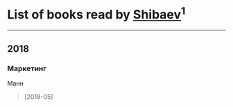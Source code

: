 # List of books read by [Shibaev](https://www.facebook.com/app_scoped_user_id/1313602812/)<sup>1</sup>
---

## 2018

### Маркетинг
Манн
> [2018-05] 



